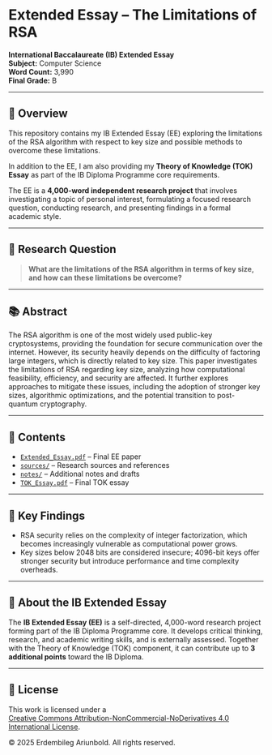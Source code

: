 # Extended Essay – The Limitations of RSA

**International Baccalaureate (IB) Extended Essay**  
**Subject:** Computer Science  
**Word Count:** 3,990  
**Final Grade:** B  

---

## 📄 Overview

This repository contains my IB Extended Essay (EE) exploring the limitations of the RSA algorithm with respect to key size and possible methods to overcome these limitations.

In addition to the EE, I am also providing my **Theory of Knowledge (TOK) Essay** as part of the IB Diploma Programme core requirements.

The EE is a **4,000-word independent research project** that involves investigating a topic of personal interest, formulating a focused research question, conducting research, and presenting findings in a formal academic style.

---

## 📝 Research Question

> **What are the limitations of the RSA algorithm in terms of key size, and how can these limitations be overcome?**

---

## 📚 Abstract

The RSA algorithm is one of the most widely used public-key cryptosystems, providing the foundation for secure communication over the internet. However, its security heavily depends on the difficulty of factoring large integers, which is directly related to key size. This paper investigates the limitations of RSA regarding key size, analyzing how computational feasibility, efficiency, and security are affected. It further explores approaches to mitigate these issues, including the adoption of stronger key sizes, algorithmic optimizations, and the potential transition to post-quantum cryptography.

---

## 📂 Contents

- [`Extended_Essay.pdf`](./Extended%20Essay.pdf) – Final EE paper  
- [`sources/`](./sources) – Research sources and references  
- [`notes/`](./notes) – Additional notes and drafts  
- [`TOK_Essay.pdf`](./TOK_Essay.pdf) – Final TOK essay  

---

## 🎯 Key Findings

- RSA security relies on the complexity of integer factorization, which becomes increasingly vulnerable as computational power grows.  
- Key sizes below 2048 bits are considered insecure; 4096-bit keys offer stronger security but introduce performance and time complexity overheads.

---

## 🏫 About the IB Extended Essay

The **IB Extended Essay (EE)** is a self-directed, 4,000-word research project forming part of the IB Diploma Programme core. It develops critical thinking, research, and academic writing skills, and is externally assessed. Together with the Theory of Knowledge (TOK) component, it can contribute up to **3 additional points** toward the IB Diploma.

---

## 📜 License

This work is licensed under a  
[Creative Commons Attribution-NonCommercial-NoDerivatives 4.0 International License](https://creativecommons.org/licenses/by-nc-nd/4.0/).  

© 2025 Erdembileg Ariunbold. All rights reserved.
